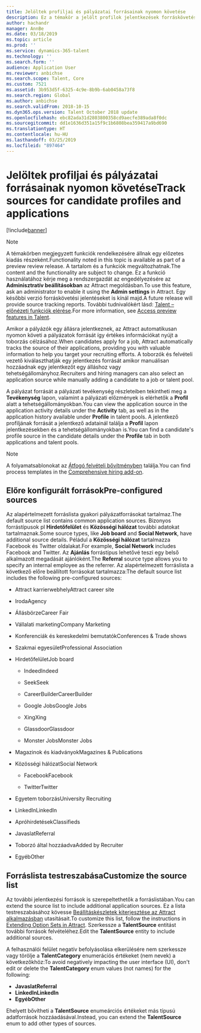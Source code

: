 ```yaml
---
title: Jelöltek profiljai és pályázatai forrásainak nyomon követése
description: Ez a témakör a jelölt profilok jelentkezések forráskövetésével kapcsolatban tartalmaz tájékoztatást.
author: hachandr
manager: AnnBe
ms.date: 03/18/2019
ms.topic: article
ms.prod: ''
ms.service: dynamics-365-talent
ms.technology: ''
ms.search.form: ''
audience: Application User
ms.reviewer: anbichse
ms.search.scope: Talent, Core
ms.custom: 7521
ms.assetid: 3b953d5f-6325-4c9e-8b9b-6ab0458a73f8
ms.search.region: Global
ms.author: anbichse
ms.search.validFrom: 2018-10-15
ms.dyn365.ops.version: Talent October 2018 update
ms.openlocfilehash: ebc82ada31d2803800358cd9aecfe389ada8f0dc
ms.sourcegitcommit: dd1e1636d351a15f9c1b6808bea359417a9bd690
ms.translationtype: HT
ms.contentlocale: hu-HU
ms.lasthandoff: 03/25/2019
ms.locfileid: "897464"
---
```

# <a name="track-sources-for-candidate-profiles-and-applications"></a><span data-ttu-id="4c317-103">Jelöltek profiljai és pályázatai forrásainak nyomon követése</span><span class="sxs-lookup"><span data-stu-id="4c317-103">Track sources for candidate profiles and applications</span></span> 

[!include[banner](../includes/banner.md)]

> [!NOTE] 
> <span data-ttu-id="4c317-104">A témakörben megjegyzett funkciók rendelkezésére állnak egy előzetes kiadás részeként.</span><span class="sxs-lookup"><span data-stu-id="4c317-104">Functionality noted in this topic is available as part of a preview review release.</span></span> <span data-ttu-id="4c317-105">A tartalom és a funkciók megváltozhatnak.</span><span class="sxs-lookup"><span data-stu-id="4c317-105">The content and the functionality are subject to change.</span></span> <span data-ttu-id="4c317-106">Ez a funkció használatához kérje meg a rendszergazdát az engedélyezésére az **Adminisztratív beállításokban** az Attract megoldásban.</span><span class="sxs-lookup"><span data-stu-id="4c317-106">To use this feature, ask an administrator to enable it using the **Admin settings** in Attract.</span></span> <span data-ttu-id="4c317-107">Egy későbbi verzió forráskövetési jelentéseket is kínál majd.</span><span class="sxs-lookup"><span data-stu-id="4c317-107">A future release will provide source tracking reports.</span></span> <span data-ttu-id="4c317-108">További tudnivalókért lásd: [Talent – előnézeti funkciók elérése](https://docs.microsoft.com/en-us/dynamics365/unified-operations/talent/access-preview-feature).</span><span class="sxs-lookup"><span data-stu-id="4c317-108">For more information, see [Access preview features in Talent](https://docs.microsoft.com/en-us/dynamics365/unified-operations/talent/access-preview-feature).</span></span>

<span data-ttu-id="4c317-109">Amikor a pályázók egy állásra jelentkeznek, az Attract automatikusan nyomon követi a pályázatok forrását így értékes információkat nyújt a toborzás célzásához.</span><span class="sxs-lookup"><span data-stu-id="4c317-109">When candidates apply for a job, Attract automatically tracks the source of their applications, providing you with valuable information to help you target your recruiting efforts.</span></span> <span data-ttu-id="4c317-110">A toborzók és felvételi vezető kiválaszthatják egy jelentkezés forrását amikor manuálisan hozzáadnak egy jelentkezőt egy álláshoz vagy tehetségállományhoz.</span><span class="sxs-lookup"><span data-stu-id="4c317-110">Recruiters and hiring managers can also select an application source while manually adding a candidate to a job or talent pool.</span></span>

<span data-ttu-id="4c317-111">A pályázat forrását a pályázati tevékenység részleteiben tekintheti meg a **Tevékenység** lapon, valamint a pályázati előzmények is elérhetők a **Profil** alatt a tehetségállományokban.</span><span class="sxs-lookup"><span data-stu-id="4c317-111">You can view the application source in the application activity details under the **Activity** tab, as well as in the application history available under **Profile** in talent pools.</span></span> <span data-ttu-id="4c317-112">A jelentkező profiljának forrását a jelentkező adatainál találja a **Profil** lapon jelentkezésekben és a tehetségállományokban is.</span><span class="sxs-lookup"><span data-stu-id="4c317-112">You can find a candidate's profile source in the candidate details under the **Profile** tab in both applications and talent pools.</span></span>

> [!NOTE] 
> <span data-ttu-id="4c317-113">A folyamatsablonokat az [Átfogó felvételi bővítményben](https://docs.microsoft.com/en-us/dynamics365/unified-operations/talent/attract-comprehensive-hiring) találja.</span><span class="sxs-lookup"><span data-stu-id="4c317-113">You can find process templates in the [Comprehensive hiring add-on](https://docs.microsoft.com/en-us/dynamics365/unified-operations/talent/attract-comprehensive-hiring).</span></span>

## <a name="pre-configured-sources"></a><span data-ttu-id="4c317-114">Előre konfigurált források</span><span class="sxs-lookup"><span data-stu-id="4c317-114">Pre-configured sources</span></span>

<span data-ttu-id="4c317-115">Az alapértelmezett forráslista gyakori pályázatforrásokat tartalmaz.</span><span class="sxs-lookup"><span data-stu-id="4c317-115">The default source list contains common application sources.</span></span> <span data-ttu-id="4c317-116">Bizonyos forrástípusok pl **Hirdetőfelület** és **Közösségi hálózat** további adatokat tartalmaznak.</span><span class="sxs-lookup"><span data-stu-id="4c317-116">Some source types, like **Job board** and **Social Network**, have additional source details.</span></span> <span data-ttu-id="4c317-117">Péládul a **Közösségi hálózat** tartalmazza Facebook és Twitter oldalakat.</span><span class="sxs-lookup"><span data-stu-id="4c317-117">For example, **Social Network** includes Facebook and Twitter.</span></span> <span data-ttu-id="4c317-118">Az **Ajánlás** forrástípus lehetővé teszi egy belső alkalmazott megadását ajánlóként.</span><span class="sxs-lookup"><span data-stu-id="4c317-118">The **Referral** source type allows you to specify an internal employee as the referrer.</span></span> <span data-ttu-id="4c317-119">Az alapértelmezett forráslista a következő előre beállított forrásokat tartalmazza:</span><span class="sxs-lookup"><span data-stu-id="4c317-119">The default source list includes the following pre-configured sources:</span></span>

-   <span data-ttu-id="4c317-120">Attract karrierwebhely</span><span class="sxs-lookup"><span data-stu-id="4c317-120">Attract career site</span></span>

-   <span data-ttu-id="4c317-121">Iroda</span><span class="sxs-lookup"><span data-stu-id="4c317-121">Agency</span></span>

-   <span data-ttu-id="4c317-122">Állásbörze</span><span class="sxs-lookup"><span data-stu-id="4c317-122">Career Fair</span></span>

-   <span data-ttu-id="4c317-123">Vállalati marketing</span><span class="sxs-lookup"><span data-stu-id="4c317-123">Company Marketing</span></span>

-   <span data-ttu-id="4c317-124">Konferenciák és kereskedelmi bemutatók</span><span class="sxs-lookup"><span data-stu-id="4c317-124">Conferences & Trade shows</span></span>

-   <span data-ttu-id="4c317-125">Szakmai egyesület</span><span class="sxs-lookup"><span data-stu-id="4c317-125">Professional Association</span></span>

-   <span data-ttu-id="4c317-126">Hirdetőfelület</span><span class="sxs-lookup"><span data-stu-id="4c317-126">Job board</span></span>

    -   <span data-ttu-id="4c317-127">Indeed</span><span class="sxs-lookup"><span data-stu-id="4c317-127">Indeed</span></span>

    -   <span data-ttu-id="4c317-128">Seek</span><span class="sxs-lookup"><span data-stu-id="4c317-128">Seek</span></span>

    -   <span data-ttu-id="4c317-129">CareerBuilder</span><span class="sxs-lookup"><span data-stu-id="4c317-129">CareerBuilder</span></span>

    -   <span data-ttu-id="4c317-130">Google Jobs</span><span class="sxs-lookup"><span data-stu-id="4c317-130">Google Jobs</span></span>

    -   <span data-ttu-id="4c317-131">Xing</span><span class="sxs-lookup"><span data-stu-id="4c317-131">Xing</span></span>

    -   <span data-ttu-id="4c317-132">Glassdoor</span><span class="sxs-lookup"><span data-stu-id="4c317-132">Glassdoor</span></span>

    -   <span data-ttu-id="4c317-133">Monster Jobs</span><span class="sxs-lookup"><span data-stu-id="4c317-133">Monster Jobs</span></span>

-   <span data-ttu-id="4c317-134">Magazinok és kiadványok</span><span class="sxs-lookup"><span data-stu-id="4c317-134">Magazines & Publications</span></span>

-   <span data-ttu-id="4c317-135">Közösségi hálózat</span><span class="sxs-lookup"><span data-stu-id="4c317-135">Social Network</span></span>

    -   <span data-ttu-id="4c317-136">Facebook</span><span class="sxs-lookup"><span data-stu-id="4c317-136">Facebook</span></span>

    -   <span data-ttu-id="4c317-137">Twitter</span><span class="sxs-lookup"><span data-stu-id="4c317-137">Twitter</span></span>

-   <span data-ttu-id="4c317-138">Egyetem toborzás</span><span class="sxs-lookup"><span data-stu-id="4c317-138">University Recruiting</span></span>

-   <span data-ttu-id="4c317-139">LinkedIn</span><span class="sxs-lookup"><span data-stu-id="4c317-139">LinkedIn</span></span>

-   <span data-ttu-id="4c317-140">Apróhirdetések</span><span class="sxs-lookup"><span data-stu-id="4c317-140">Classifieds</span></span>

-   <span data-ttu-id="4c317-141">Javaslat</span><span class="sxs-lookup"><span data-stu-id="4c317-141">Referral</span></span>

-   <span data-ttu-id="4c317-142">Toborzó által hozzáadva</span><span class="sxs-lookup"><span data-stu-id="4c317-142">Added by Recruiter</span></span>

-   <span data-ttu-id="4c317-143">Egyéb</span><span class="sxs-lookup"><span data-stu-id="4c317-143">Other</span></span>

## <a name="customize-the-source-list"></a><span data-ttu-id="4c317-144">Forráslista testreszabása</span><span class="sxs-lookup"><span data-stu-id="4c317-144">Customize the source list</span></span> 

<span data-ttu-id="4c317-145">Az további jelentkezési források is szerepeltethetők a forráslistában.</span><span class="sxs-lookup"><span data-stu-id="4c317-145">You can extend the source list to include additional application sources.</span></span> <span data-ttu-id="4c317-146">Ez a lista testreszabásához kövesse [Beállításkészletek kiterjesztése az Attract alkalmazásban](https://docs.microsoft.com/en-us/dynamics365/unified-operations/talent/extensibility-attract#extending-option-sets-in-attract) utasításait.</span><span class="sxs-lookup"><span data-stu-id="4c317-146">To customize this list, follow the instructions in [Extending Option Sets in Attract](https://docs.microsoft.com/en-us/dynamics365/unified-operations/talent/extensibility-attract#extending-option-sets-in-attract).</span></span> <span data-ttu-id="4c317-147">Szerkessze a **TalentSource** entitást további források felvételéhez.</span><span class="sxs-lookup"><span data-stu-id="4c317-147">Edit the **TalentSource** entity to include additional sources.</span></span> 

<span data-ttu-id="4c317-148">A felhasználói felület negatív befolyásolása elkerülésére nem szerkessze vagy törölje a **TalentCategory** enumerációs értékeket (nem nevek) a következőkhöz:</span><span class="sxs-lookup"><span data-stu-id="4c317-148">To avoid negatively impacting the user interface (UI), don't edit or delete the **TalentCategory** enum values (not names) for the following:</span></span>

- <span data-ttu-id="4c317-149">**Javaslat**</span><span class="sxs-lookup"><span data-stu-id="4c317-149">**Referral**</span></span>
- <span data-ttu-id="4c317-150">**LinkedIn**</span><span class="sxs-lookup"><span data-stu-id="4c317-150">**LinkedIn**</span></span>
- <span data-ttu-id="4c317-151">**Egyéb**</span><span class="sxs-lookup"><span data-stu-id="4c317-151">**Other**</span></span>

<span data-ttu-id="4c317-152">Ehelyett bővítheti a **TalentSource** enumeárciós értékeket más típusú adatforrások hozzáadásával.</span><span class="sxs-lookup"><span data-stu-id="4c317-152">Instead, you can extend the **TalentSource** enum to add other types of sources.</span></span>
